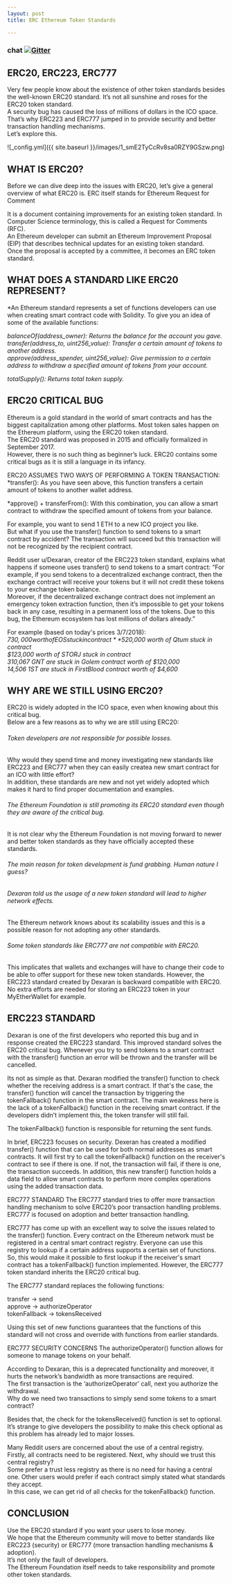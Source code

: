 ```yaml
---
layout: post
title: ERC Ethereum Token Standards 

---
```


### chat [![Gitter](https://badges.gitter.im/Join%20Chat.svg)](https://gitter.im/wooriapt?utm_source=share-link&utm_medium=link&utm_campaign=share-link)



ERC20, ERC223, ERC777
---

Very few people know about the existence of other token standards besides the well-known ERC20 standard. 
It’s not all sunshine and roses for the ERC20 token standard.  
A security bug has caused the loss of millions of dollars in the ICO space.   
That’s why ERC223 and ERC777 jumped in to provide security and better transaction handling mechanisms.   
Let’s explore this.  

![_config.yml]({{ site.baseurl }}/images/1_smE2TyCcRv8sa0RZY9GSzw.png)

WHAT IS ERC20?
---
Before we can dive deep into the issues with ERC20, let’s give a general overview of what ERC20 is. 
ERC itself stands for Ethereum Request for Comment

It is a document containing improvements for an existing token standard. 
In Computer Science terminology, this is called a Request for Comments (RFC).  
An Ethereum developer can submit an Ethereum Improvement Proposal (EIP) that describes technical updates for 
an existing token standard.   
Once the proposal is accepted by a committee, it becomes an ERC token standard.  

WHAT DOES A STANDARD LIKE ERC20 REPRESENT?
---
*An Ethereum standard represents a set of functions developers can use when creating smart contract code with Solidity. To give you an idea of some of the available functions:

*balanceOf(address_owner): Returns the balance for the account you gave.*  
*transfer(address_to, uint256_value): Transfer a certain amount of tokens to another address.*  
*approve(address_spender, uint256_value): Give permission to a certain address to withdraw a specified amount of tokens from your account.*  

*totalSupply(): Returns total token supply.*  

ERC20 CRITICAL BUG
---
Ethereum is a gold standard in the world of smart contracts and has the biggest capitalization among other platforms. 
Most token sales happen on the Ethereum platform, using the ERC20 token standard.  
The ERC20 standard was proposed in 2015 and officially formalized in September 2017.   
However, there is no such thing as beginner’s luck. ERC20 contains some critical bugs as it is still a language in its infancy.  

ERC20 ASSUMES TWO WAYS OF PERFORMING A TOKEN TRANSACTION:  
*transfer(): As you have seen above, this function transfers a certain amount of tokens to another wallet address.  

*approve() + transferFrom(): With this combination, you can allow a smart contract to withdraw the specified amount of tokens from your balance. 

For example, you want to send 1 ETH to a new ICO project you like.   
But what if you use the transfer() function to send tokens to a smart contract by accident? The transaction will succeed but this   transaction will not be recognized by the recipient contract.  

Reddit user u/Dexaran, creator of the ERC223 token standard, explains what happens if someone uses transfer() to send tokens to a smart contract: “For example, if you send tokens to a decentralized exchange contract, then the exchange contract will receive your tokens but it will not credit these tokens to your exchange token balance.  
Moreover, if the decentralized exchange contract does not implement an emergency token extraction function, then it’s impossible to get your tokens back in any case, resulting in a permanent loss of the tokens. Due to this bug, the Ethereum ecosystem has lost millions of dollars already.”

For example (based on today's prices 3/7/2018):  
*$730,000 worth of EOS stuck in contract*  
*$520,000 worth of Qtum stuck in contract*  
*$123,000 worth of STORJ stuck in contract*  
*310,067 GNT are stuck in Golem contract worth of $120,000  
14,506 1ST are stuck in FirstBlood contract worth of $4,600*  


WHY ARE WE STILL USING ERC20?
---
ERC20 is widely adopted in the ICO space, even when knowing about this critical bug.  
Below are a few reasons as to why we are still using ERC20:

###### Token developers are not responsible for possible losses.   
Why would they spend time and money investigating new standards like ERC223 and ERC777 when they can easily createa new smart contract for an ICO with little effort?   
In addition, these standards are new and not yet widely adopted which makes it hard to find proper documentation and examples.  

###### The Ethereum Foundation is still promoting its ERC20 standard even though they are aware of the critical bug.   
It is not clear why the Ethereum Foundation is not moving forward to newer and better token standards as they have officially 
accepted these standards.

###### The main reason for token development is fund grabbing. Human nature I guess?  
###### Dexaran told us the usage of a new token standard will lead to higher network effects.   
The Ethereum network knows about its scalability issues and this is a possible reason for not adopting any other standards.

###### Some token standards like ERC777 are not compatible with ERC20.   
This implicates that wallets and exchanges will have to change their code to be able to offer support for these new token standards. However, the ERC223 standard created by Dexaran is backward compatible with ERC20. No extra efforts are needed for storing an ERC223 token in your MyEtherWallet for example.

ERC223 STANDARD
---
Dexaran is one of the first developers who reported this bug and in response created the ERC223 standard. 
This improved standard solves the ERC20 critical bug.
Whenever you try to send tokens to a smart contract with the transfer() function an error will be thrown and the transfer will be cancelled.

Its not as simple as that. Dexaran modified the transfer() function to check whether the receiving address is a smart contract. 
If that's the case, the transfer() function will cancel the transaction by triggering the tokenFallback() function in the smart contract. 
The main weakness here is the lack of a tokenFallback() function in the receiving smart contract. If the developers didn’t implement this, the token transfer will still fail. 

The tokenFallback() function is responsible for returning the sent funds.

In brief, ERC223 focuses on security. 
Dexeran has created a modified transfer() function that can be used for both normal addresses as smart contracts. 
It will first try to call the tokenFallback() function on the receiver's contract to see if there is one. 
If not, the transaction will fail, if there is one, the transaction succeeds. In addition, this new transfer() function holds a data field to allow smart contracts to perform more complex operations using the added transaction data.

ERC777 STANDARD The ERC777 standard tries to offer more transaction handling mechanism to solve ERC20’s poor transaction handling problems. ERC777 is focused on adoption and better transaction handling.

ERC777 has come up with an excellent way to solve the issues related to the transfer() function. Every contract on the 
Ethereum network must be registered in a central smart contract registry. 
Everyone can use this registry to lookup if a certain address supports a certain set of functions. 
So, this would make it possible to first lookup if the receiver's smart contract has a tokenFallback() function implemented. 
However, the ERC777 token standard inherits the ERC20 critical bug.

The ERC777 standard replaces the following functions:

transfer -> send   
approve -> authorizeOperator  
tokenFallback -> tokensReceived  

Using this set of new functions guarantees that the functions of this standard will not cross and override with functions from earlier standards.

ERC777 SECURITY CONCERNS The authorizeOperator() function allows for someone to manage tokens on your behalf.

According to Dexaran, this is a deprecated functionality and moreover, it hurts the network’s bandwidth as more transactions are required.   
The first transaction is the ‘authorizeOperator’ call, next you authorize the withdrawal.   
Why do we need two transactions to simply send some tokens to a smart contract?  

Besides that, the check for the tokensReceived() function is set to optional.   
It’s strange to give developers the possibility to make this check optional as this problem has already led to major losses.

Many Reddit users are concerned about the use of a central registry.   
Firstly, all contracts need to be registered. Next, why should we trust this central registry?   
Some prefer a trust less registry as there is no need for having a central one. Other users would prefer if each contract 
simply stated what standards they accept.   
In this case, we can get rid of all checks for the tokenFallback() function.  

CONCLUSION
----
Use the ERC20 standard if you want your users to lose money.   
We hope that the Ethereum community will move to better standards 
like ERC223 (security) or ERC777 (more transaction handling mechanisms & adoption).   
It’s not only the fault of developers.   
The Ethereum Foundation itself needs to take responsibility and promote other token standards.
